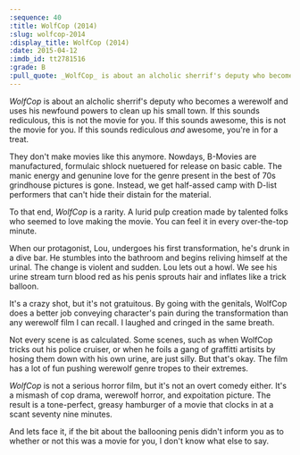 ```yaml
---
:sequence: 40
:title: WolfCop (2014)
:slug: wolfcop-2014
:display_title: WolfCop (2014)
:date: 2015-04-12
:imdb_id: tt2781516
:grade: B
:pull_quote: _WolfCop_ is about an alcholic sherrif's deputy who becomes a werewolf and uses his newfound powers to clean up his small town. If this sounds rediculous, this is not the movie for you. If this sounds awesome, this is not the movie for you. If this sounds rediculous _and_ awesome, you're in for a treat.
---
```

_WolfCop_ is about an alcholic sherrif's deputy who becomes a werewolf and uses his newfound powers to clean up his small town. If this sounds rediculous, this is not the movie for you. If this sounds awesome, this is not the movie for you. If this sounds rediculous _and_ awesome, you're in for a treat.

They don't make movies like this anymore. Nowdays, B-Movies are manufactured, formulaic shlock nuetuered for release on basic cable. The manic energy and genunine love for the genre present in the best of 70s grindhouse pictures is gone. Instead, we get half-assed camp with D-list performers that can't hide their distain for the material.

To that end, _WolfCop_ is a rarity. A lurid pulp creation made by talented folks who seemed to love making the movie. You can feel it in every over-the-top minute. 

When our protagonist, Lou, undergoes his first transformation, he's drunk in a dive bar. He stumbles into the bathroom and begins reliving himself at the urinal. The change is violent and sudden. Lou lets out a howl. We see his urine stream turn blood red as his penis sprouts hair and inflates like a trick balloon. 

It's a crazy shot, but it's not gratuitous. By going with the genitals, WolfCop does a better job conveying character's pain during the transformation than any werewolf film I can recall. I laughed and cringed in the same breath.

Not every scene is as calculated. Some scenes, such as when WolfCop tricks out his police cruiser, or when he foils a gang of graffitti artisits by hosing them down with his own urine, are just silly. But that's okay. The film has a lot of fun pushing werewolf genre tropes to their extremes. 

_WolfCop_ is not a serious horror film, but it's not an overt comedy either. It's a mismash of cop drama, werewolf horror, and expoitation picture. The result is a tone-perfect, greasy hamburger of a movie that clocks in at a scant seventy nine minutes. 

And lets face it, if the bit about the ballooning penis didn't inform you as to whether or not this was a movie for you, I don't know what else to say.
